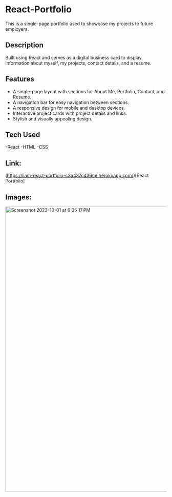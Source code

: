 # React-Portfolio

This is a single-page portfolio used to showcase my projects to future employers.

## Description

Built using React and serves as a digital business card to display information about myself, my projects, contact details, and a resume.

## Features

- A single-page layout with sections for About Me, Portfolio, Contact, and Resume.
- A navigation bar for easy navigation between sections.
- A responsive design for mobile and desktop devices.
- Interactive project cards with project details and links.
- Stylish and visually appealing design.

## Tech Used

-React
-HTML
-CSS

## Link:
(https://liam-react-portfolio-c3a487c436ce.herokuapp.com/)[React Portfolio]

## Images:
<img width="890" alt="Screenshot 2023-10-01 at 6 05 17 PM" src="https://github.com/liam04290/React-Portfolio/assets/106037383/81eb09fa-2349-4662-8759-5028c46cc77e">